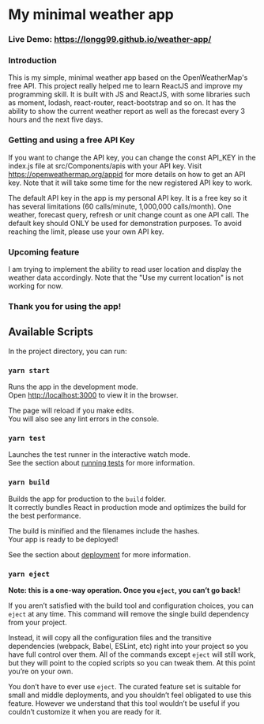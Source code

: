 # My minimal weather app

### Live Demo: https://longg99.github.io/weather-app/

### Introduction

This is my simple, minimal weather app based on the OpenWeatherMap's free API. This project really helped me to learn ReactJS and improve my programming skill.
It is built with JS and ReactJS, with some libraries such as moment, lodash, react-router, react-bootstrap and so on. It has the ability to show the current weather report as well as the forecast every 3 hours and the next five days.

### Getting and using a free API Key

If you want to change the API key, you can change the const API_KEY in the index.js file at src/Components/apis with your API key. Visit https://openweathermap.org/appid for more
details on how to get an API key. Note that it will take some time for the new registered API key to work.

The default API key in the app is my personal API key. It is a free key so it has several limitations (60 calls/minute,
1,000,000 calls/month). One weather, forecast query, refresh or unit change count as one API call. The default key should ONLY be used for demonstration purposes. To avoid reaching the limit, please use your own API key.

### Upcoming feature

I am trying to implement the ability to read user location and display the weather data accordingly. Note that the "Use my current location" is not working for now.

### Thank you for using the app!

## Available Scripts

In the project directory, you can run:

### `yarn start`

Runs the app in the development mode.\
Open [http://localhost:3000](http://localhost:3000) to view it in the browser.

The page will reload if you make edits.\
You will also see any lint errors in the console.

### `yarn test`

Launches the test runner in the interactive watch mode.\
See the section about [running tests](https://facebook.github.io/create-react-app/docs/running-tests) for more information.

### `yarn build`

Builds the app for production to the `build` folder.\
It correctly bundles React in production mode and optimizes the build for the best performance.

The build is minified and the filenames include the hashes.\
Your app is ready to be deployed!

See the section about [deployment](https://facebook.github.io/create-react-app/docs/deployment) for more information.

### `yarn eject`

**Note: this is a one-way operation. Once you `eject`, you can’t go back!**

If you aren’t satisfied with the build tool and configuration choices, you can `eject` at any time. This command will remove the single build dependency from your project.

Instead, it will copy all the configuration files and the transitive dependencies (webpack, Babel, ESLint, etc) right into your project so you have full control over them. All of the commands except `eject` will still work, but they will point to the copied scripts so you can tweak them. At this point you’re on your own.

You don’t have to ever use `eject`. The curated feature set is suitable for small and middle deployments, and you shouldn’t feel obligated to use this feature. However we understand that this tool wouldn’t be useful if you couldn’t customize it when you are ready for it.
